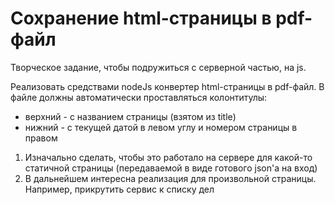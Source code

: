 # Сохранение html-страницы в pdf-файл

Творческое задание, чтобы подружиться с серверной частью,  на js.

Реализовать средствами nodeJs конвертер html-страницы в pdf-файл. 
В файле должны автоматически проставляться колонтитулы:
* верхний - с названием страницы (взятом из title)
* нижний - с текущей датой в левом углу и номером страницы в правом

1. Изначально сделать, чтобы это работало на сервере для какой-то статичной страницы (передаваемой в виде готового json'а на вход)
2. В дальнейшем интересна реализация для произвольной страницы. Например, прикрутить сервис к списку дел
